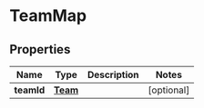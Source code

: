 
# TeamMap

## Properties
Name | Type | Description | Notes
------------ | ------------- | ------------- | -------------
**teamId** | [**Team**](Team.md) |  |  [optional]



